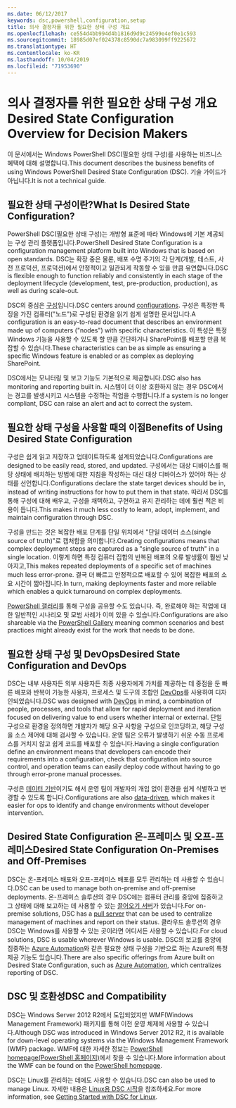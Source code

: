 ```yaml
---
ms.date: 06/12/2017
keywords: dsc,powershell,configuration,setup
title: 의사 결정자를 위한 필요한 상태 구성 개요
ms.openlocfilehash: ce554d4bb994d4b1816d9d9c24599e4ef0e1c593
ms.sourcegitcommit: 18985d07ef024378c8590dc7a983099ff9225672
ms.translationtype: HT
ms.contentlocale: ko-KR
ms.lasthandoff: 10/04/2019
ms.locfileid: "71953690"
---
```

# <a name="desired-state-configuration-overview-for-decision-makers"></a><span data-ttu-id="fe060-103">의사 결정자를 위한 필요한 상태 구성 개요</span><span class="sxs-lookup"><span data-stu-id="fe060-103">Desired State Configuration Overview for Decision Makers</span></span>

<span data-ttu-id="fe060-104">이 문서에서는 Windows PowerShell DSC(필요한 상태 구성)를 사용하는 비즈니스 혜택에 대해 설명합니다.</span><span class="sxs-lookup"><span data-stu-id="fe060-104">This document describes the business benefits of using Windows PowerShell Desired State Configuration (DSC).</span></span> <span data-ttu-id="fe060-105">기술 가이드가 아닙니다.</span><span class="sxs-lookup"><span data-stu-id="fe060-105">It is not a technical guide.</span></span>

## <a name="what-is-desired-state-configuration"></a><span data-ttu-id="fe060-106">필요한 상태 구성이란?</span><span class="sxs-lookup"><span data-stu-id="fe060-106">What Is Desired State Configuration?</span></span>

<span data-ttu-id="fe060-107">PowerShell DSC(필요한 상태 구성)는 개방형 표준에 따라 Windows에 기본 제공되는 구성 관리 플랫폼입니다.</span><span class="sxs-lookup"><span data-stu-id="fe060-107">PowerShell Desired State Configuration is a configuration management platform built into Windows that is based on open standards.</span></span> <span data-ttu-id="fe060-108">DSC는 확장 중은 물론, 배포 수명 주기의 각 단계(개발, 테스트, 사전 프로덕션, 프로덕션)에서 안정적이고 일관되게 작동할 수 있을 만큼 유연합니다.</span><span class="sxs-lookup"><span data-stu-id="fe060-108">DSC is flexible enough to function reliably and consistently in each stage of the deployment lifecycle (development, test, pre-production, production), as well as during scale-out.</span></span>

<span data-ttu-id="fe060-109">DSC의 중심은 [구성](../configurations/configurations.md)입니다.</span><span class="sxs-lookup"><span data-stu-id="fe060-109">DSC centers around [configurations](../configurations/configurations.md).</span></span>
<span data-ttu-id="fe060-110">구성은 특정한 특징을 가진 컴퓨터("노드")로 구성된 환경을 읽기 쉽게 설명한 문서입니다.</span><span class="sxs-lookup"><span data-stu-id="fe060-110">A configuration is an easy-to-read document that describes an environment made up of computers ("nodes") with specific characteristics.</span></span>
<span data-ttu-id="fe060-111">이 특성은 특정 Windows 기능을 사용할 수 있도록 할 만큼 간단하거나 SharePoint를 배포할 만큼 복잡할 수 있습니다.</span><span class="sxs-lookup"><span data-stu-id="fe060-111">These characteristics can be as simple as ensuring a specific Windows feature is enabled or as complex as deploying SharePoint.</span></span>

<span data-ttu-id="fe060-112">DSC에서는 모니터링 및 보고 기능도 기본적으로 제공합니다.</span><span class="sxs-lookup"><span data-stu-id="fe060-112">DSC also has monitoring and reporting built in.</span></span>
<span data-ttu-id="fe060-113">시스템이 더 이상 호환하지 않는 경우 DSC에서는 경고를 발생시키고 시스템을 수정하는 작업을 수행합니다.</span><span class="sxs-lookup"><span data-stu-id="fe060-113">If a system is no longer compliant, DSC can raise an alert and act to correct the system.</span></span>

## <a name="benefits-of-using-desired-state-configuration"></a><span data-ttu-id="fe060-114">필요한 상태 구성을 사용할 때의 이점</span><span class="sxs-lookup"><span data-stu-id="fe060-114">Benefits of Using Desired State Configuration</span></span>

<span data-ttu-id="fe060-115">구성은 쉽게 읽고 저장하고 업데이트하도록 설계되었습니다.</span><span class="sxs-lookup"><span data-stu-id="fe060-115">Configurations are designed to be easily read, stored, and updated.</span></span>
<span data-ttu-id="fe060-116">구성에서는 대상 디바이스를 해당 상태에 배치하는 방법에 대한 지침을 작성하는 대신 대상 디바이스가 있어야 하는 상태를 선언합니다.</span><span class="sxs-lookup"><span data-stu-id="fe060-116">Configurations declare the state target devices should be in, instead of writing instructions for how to put them in that state.</span></span>
<span data-ttu-id="fe060-117">따라서 DSC를 통해 구성에 대해 배우고, 구성을 채택하고, 구현하고 유지 관리하는 데에 훨씬 적은 비용이 듭니다.</span><span class="sxs-lookup"><span data-stu-id="fe060-117">This makes it much less costly to learn, adopt, implement, and maintain configuration through DSC.</span></span>

<span data-ttu-id="fe060-118">구성을 만드는 것은 복잡한 배포 단계를 단일 위치에서 "단일 데이터 소스(single source of truth)"로 캡처함을 의미합니다.</span><span class="sxs-lookup"><span data-stu-id="fe060-118">Creating configurations means that complex deployment steps are captured as a "single source of truth" in a single location.</span></span>
<span data-ttu-id="fe060-119">이렇게 하면 특정 컴퓨터 집합의 반복된 배포의 오류 발생률이 훨씬 낮아지고,</span><span class="sxs-lookup"><span data-stu-id="fe060-119">This makes repeated deployments of a specific set of machines much less error-prone.</span></span>
<span data-ttu-id="fe060-120">결국 더 빠르고 안정적으로 배포할 수 있어 복잡한 배포의 소요 시간이 짧아집니다.</span><span class="sxs-lookup"><span data-stu-id="fe060-120">In turn, making deployments faster and more reliable which enables a quick turnaround on complex deployments.</span></span>

<span data-ttu-id="fe060-121">[PowerShell 갤러리](https://powershellgallery.com)를 통해 구성을 공유할 수도 있습니다. 즉, 완료해야 하는 작업에 대한 일반적인 시나리오 및 모범 사례가 이미 있을 수 있습니다.</span><span class="sxs-lookup"><span data-stu-id="fe060-121">Configurations are also shareable via the [PowerShell Gallery](https://powershellgallery.com) meaning common scenarios and best practices might already exist for the work that needs to be done.</span></span>


## <a name="desired-state-configuration-and-devops"></a><span data-ttu-id="fe060-122">필요한 상태 구성 및 DevOps</span><span class="sxs-lookup"><span data-stu-id="fe060-122">Desired State Configuration and DevOps</span></span>

<span data-ttu-id="fe060-123">DSC는 내부 사용자든 외부 사용자든 최종 사용자에게 가치를 제공하는 데 중점을 둔 빠른 배포와 반복이 가능한 사용자, 프로세스 및 도구의 조합인 [DevOps](http://blogs.technet.com/b/ashleymcglone/archive/2015/11/20/devops-for-n00bs-ie-windows-people.aspx)를 사용하여 디자인되었습니다.</span><span class="sxs-lookup"><span data-stu-id="fe060-123">DSC was designed with [DevOps](http://blogs.technet.com/b/ashleymcglone/archive/2015/11/20/devops-for-n00bs-ie-windows-people.aspx) in mind, a combination of people, processes, and tools that allow for rapid deployment and iteration focused on delivering value to end users whether internal or external.</span></span>
<span data-ttu-id="fe060-124">단일 구성으로 환경을 정의하면 개발자가 해당 요구 사항을 구성으로 인코딩하고, 해당 구성을 소스 제어에 대해 검사할 수 있습니다. 운영 팀은 오류가 발생하기 쉬운 수동 프로세스를 거치지 않고 쉽게 코드를 배포할 수 있습니다.</span><span class="sxs-lookup"><span data-stu-id="fe060-124">Having a single configuration define an environment means that developers can encode their requirements into a configuration, check that configuration into source control, and operation teams can easily deploy code without having to go through error-prone manual processes.</span></span>

<span data-ttu-id="fe060-125">구성은 [데이터 기반](../configurations/configData.md)이기도 해서 운영 팀이 개발자의 개입 없이 환경을 쉽게 식별하고 변경할 수 있도록 합니다.</span><span class="sxs-lookup"><span data-stu-id="fe060-125">Configurations are also [data-driven](../configurations/configData.md), which makes it easier for ops to identify and change environments without developer intervention.</span></span>

## <a name="desired-state-configuration-on-premises-and-off-premises"></a><span data-ttu-id="fe060-126">Desired State Configuration 온-프레미스 및 오프-프레미스</span><span class="sxs-lookup"><span data-stu-id="fe060-126">Desired State Configuration On-Premises and Off-Premises</span></span>
<span data-ttu-id="fe060-127">DSC는 온-프레미스 배포와 오프-프레미스 배포를 모두 관리하는 데 사용할 수 있습니다.</span><span class="sxs-lookup"><span data-stu-id="fe060-127">DSC can be used to manage both on-premise and off-premise deployments.</span></span>
<span data-ttu-id="fe060-128">온-프레미스 솔루션의 경우 DSC에는 컴퓨터 관리를 중앙에 집중하고 그 상태에 대해 보고하는 데 사용할 수 있는 [끌어오기 서버](../pull-server/pullServer.md)가 있습니다.</span><span class="sxs-lookup"><span data-stu-id="fe060-128">For on-premise solutions, DSC has a [pull server](../pull-server/pullServer.md) that can be used to centralize management of machines and report on their status.</span></span>
<span data-ttu-id="fe060-129">클라우드 솔루션의 경우 DSC는 Windows를 사용할 수 있는 곳이라면 어디서든 사용할 수 있습니다.</span><span class="sxs-lookup"><span data-stu-id="fe060-129">For cloud solutions, DSC is usable wherever Windows is usable.</span></span>
<span data-ttu-id="fe060-130">DSC의 보고를 중앙에 집중하는 [Azure Automation](https://azure.microsoft.com/en-us/documentation/services/automation/)와 같은 필요한 상태 구성을 기반으로 하는 Azure의 특정 제공 기능도 있습니다.</span><span class="sxs-lookup"><span data-stu-id="fe060-130">There are also specific offerings from Azure built on Desired State Configuration, such as [Azure Automation](https://azure.microsoft.com/en-us/documentation/services/automation/), which centralizes reporting of DSC.</span></span>

## <a name="dsc-and-compatibility"></a><span data-ttu-id="fe060-131">DSC 및 호환성</span><span class="sxs-lookup"><span data-stu-id="fe060-131">DSC and Compatibility</span></span>

<span data-ttu-id="fe060-132">DSC는 Windows Server 2012 R2에서 도입되었지만 WMF(Windows Management Framework) 패키지를 통해 이전 운영 체제에 사용할 수 있습니다.</span><span class="sxs-lookup"><span data-stu-id="fe060-132">Although DSC was introduced in Windows Server 2012 R2, it is available for down-level operating systems via the Windows Management Framework (WMF) package.</span></span>
<span data-ttu-id="fe060-133">WMF에 대한 자세한 정보는 [PowerShell homepage(PowerShell 홈페이지)](/powershell/)에서 찾을 수 있습니다.</span><span class="sxs-lookup"><span data-stu-id="fe060-133">More information about the WMF can be found on the [PowerShell homepage](/powershell/).</span></span>

<span data-ttu-id="fe060-134">DSC는 Linux를 관리하는 데에도 사용할 수 있습니다.</span><span class="sxs-lookup"><span data-stu-id="fe060-134">DSC can also be used to manage Linux.</span></span> <span data-ttu-id="fe060-135">자세한 내용은 [Linux용 DSC 시작](../getting-started/lnxGettingStarted.md)을 참조하세요.</span><span class="sxs-lookup"><span data-stu-id="fe060-135">For more information, see [Getting Started with DSC for Linux](../getting-started/lnxGettingStarted.md).</span></span>
